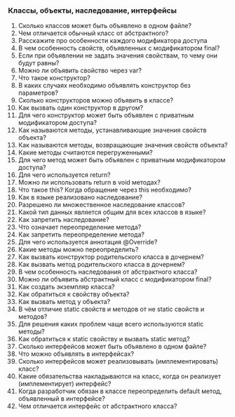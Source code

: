 ### Классы, объекты, наследование, интерфейсы
1. Сколько классов может быть объявлено в одном файле?
2. Чем отличается обычный класс от абстрактного?
3. Расскажите про особенности каждого модификатора доступа
4. В чем особенность свойств, объявленных с модификатором final?
5. Если при объявлении не задать значения свойствам, то чему они будут равны?
6. Можно ли объявить свойство через var?
7. Что такое конструктор?
8. В каких случаях необходимо объявлять конструктор без параметров?
9. Сколько конструкторов можно объявить в классе?
10. Как вызвать один конструктор в другом?
11. Для чего конструктор может быть объявлен с приватным модификатором доступа?
12. Как называются методы, устанавливающие значения свойств объекта?
13. Как называются методы, возвращающие значения свойств объекта?
14. Какие методы считаются перегруженными?
15. Для чего метод может быть объявлен с приватным модификатором доступа?
16. Для чего используется return?
17. Можно ли использовать return в void методах?
18. Что такое this? Когда обращение через this необходимо?
19. Как в языке реализовано наследование?
20. Разрешено ли множественное наследование классов?
21. Какой тип данных является общим для всех классов в языке?
22. Как запретить наследование?
23. Что означает переопределение метода?
24. Как запретить переопределение метода?
25. Для чего используется аннотация @Override?
26. Какие методы можно переопределить?
27. Как вызвать конструктор родительского класса в дочернем?
28. Как вызвать метод родительского класса в дочернем?
29. В чем особенность наследования от абстрактного класса?
30. Можно ли объявить абстрактный класс с модификатором final?
31. Как создать экземпляр класса?
32. Как обратиться к свойству объекта?
33. Как вызвать метод у объекта?
34. В чём отличие static свойств и методов от не static свойств и методов?
35. Для решения каких проблем чаще всего используются static методы?
36. Как обратиться к static свойству и вызвать static метод? 
37. Сколько интерфейсов может быть объявлено в одном файле?
38. Что можно объявлять в интерфейсах?
39. Сколько интерфейсов может реализовывать (имплементировать) класс?
40. Какие обязательства накладываются на класс, когда он реализует (имплементирует) интерфейс?
41. Когда разработчик обязан в классе переопределить default метод, объявленный в интерфейсе?
42. Чем отличается интерфейс от абстрактного класса?
